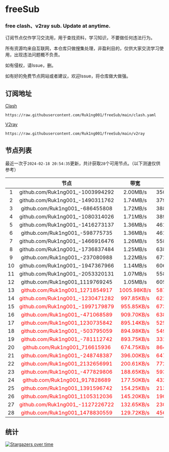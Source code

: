 # freeSub
### free clash、v2ray sub. Update at anytime.

订阅节点仅作学习交流用，用于查找资料，学习知识，不要做任何违法行为。

所有资源均来自互联网，本仓库只做搜集处理，非盈利目的，仅供大家交流学习使用，出现违法问题概不负责。

如有侵权，请Issue，删。

如有好的免费节点网站或者建议，欢迎Issue，将仓库做大做强。

## 订阅地址
[Clash](https://raw.githubusercontent.com/Ruk1ng001/freeSub/main/clash.yaml)
```
https://raw.githubusercontent.com/Ruk1ng001/freeSub/main/clash.yaml
```
[V2ray](https://raw.githubusercontent.com/Ruk1ng001/freeSub/main/v2ray)
```
https://raw.githubusercontent.com/Ruk1ng001/freeSub/main/v2ray
```

## 节点列表

最近一次于`2024-02-18 20:54:35`更新，共计获取`28`个可用节点。（以下测速仅供参考）

|  | 节点 | 带宽 | 延迟 |
|:-:|:--:|:--:|:--:|
 | 1 | github.com/Ruk1ng001_-1003994292 | 2.00MB/s | 350.00ms |
 | 2 | github.com/Ruk1ng001_-1490311762 | 1.74MB/s | 379.00ms |
 | 3 | github.com/Ruk1ng001_-686455808 | 1.72MB/s | 388.00ms |
 | 4 | github.com/Ruk1ng001_-1080314026 | 1.71MB/s | 389.00ms |
 | 5 | github.com/Ruk1ng001_-1416273137 | 1.36MB/s | 461.00ms |
 | 6 | github.com/Ruk1ng001_-598775735 | 1.36MB/s | 461.00ms |
 | 7 | github.com/Ruk1ng001_-1466916476 | 1.26MB/s | 558.00ms |
 | 8 | github.com/Ruk1ng001_-1736837484 | 1.25MB/s | 638.00ms |
 | 9 | github.com/Ruk1ng001_-237080988 | 1.22MB/s | 671.00ms |
 | 10 | github.com/Ruk1ng001_-1947367966 | 1.14MB/s | 606.00ms |
 | 11 | github.com/Ruk1ng001_-2053320131 | 1.07MB/s | 558.00ms |
 | 12 | github.com/Ruk1ng001_1119769245 | 1.05MB/s | 605.00ms |
 | 13 | <font color=red>github.com/Ruk1ng001_1271854917</font> | <font color=red>1005.98KB/s</font> | <font color=red>587.00ms</font> |
 | 14 | <font color=red>github.com/Ruk1ng001_-1230471282</font> | <font color=red>997.85KB/s</font> | <font color=red>621.00ms</font> |
 | 15 | <font color=red>github.com/Ruk1ng001_-1997179879</font> | <font color=red>955.85KB/s</font> | <font color=red>673.00ms</font> |
 | 16 | <font color=red>github.com/Ruk1ng001_-471068589</font> | <font color=red>909.70KB/s</font> | <font color=red>638.00ms</font> |
 | 17 | <font color=red>github.com/Ruk1ng001_1230735842</font> | <font color=red>895.14KB/s</font> | <font color=red>525.00ms</font> |
 | 18 | <font color=red>github.com/Ruk1ng001_-503795059</font> | <font color=red>894.98KB/s</font> | <font color=red>549.00ms</font> |
 | 19 | <font color=red>github.com/Ruk1ng001_-781112742</font> | <font color=red>893.75KB/s</font> | <font color=red>331.00ms</font> |
 | 20 | <font color=red>github.com/Ruk1ng001_716615936</font> | <font color=red>674.75KB/s</font> | <font color=red>864.00ms</font> |
 | 21 | <font color=red>github.com/Ruk1ng001_-248748387</font> | <font color=red>396.00KB/s</font> | <font color=red>647.00ms</font> |
 | 22 | <font color=red>github.com/Ruk1ng001_2132656991</font> | <font color=red>200.61KB/s</font> | <font color=red>772.00ms</font> |
 | 23 | <font color=red>github.com/Ruk1ng001_-477829806</font> | <font color=red>188.65KB/s</font> | <font color=red>593.00ms</font> |
 | 24 | <font color=red>github.com/Ruk1ng001_917828689</font> | <font color=red>177.50KB/s</font> | <font color=red>432.00ms</font> |
 | 25 | <font color=red>github.com/Ruk1ng001_1391596742</font> | <font color=red>154.25KB/s</font> | <font color=red>213.00ms</font> |
 | 26 | <font color=red>github.com/Ruk1ng001_1105312036</font> | <font color=red>145.20KB/s</font> | <font color=red>190.00ms</font> |
 | 27 | <font color=red>github.com/Ruk1ng001_-1127226722</font> | <font color=red>132.65KB/s</font> | <font color=red>230.00ms</font> |
 | 28 | <font color=red>github.com/Ruk1ng001_1478830559</font> | <font color=red>129.72KB/s</font> | <font color=red>456.00ms</font> |


## 统计

[![Stargazers over time](https://starchart.cc/Ruk1ng001/freeSub.svg)](https://starchart.cc/Ruk1ng001/freeSub)